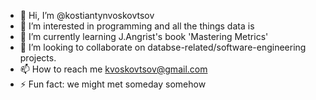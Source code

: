 - 👋 Hi, I’m @kostiantynvoskovtsov
- 👀 I’m interested in programming and all the things data is
- 🌱 I’m currently learning J.Angrist's book 'Mastering Metrics'
- 💞️ I’m looking to collaborate on databse-related/software-engineering projects.
- 📫 How to reach me kvoskovtsov@gmail.com
- ⚡ Fun fact: we might met someday somehow

<!---
kostiantynvoskovtsov/kostiantynvoskovtsov is a ✨ special ✨ repository because its `README.md` (this file) appears on your GitHub profile.
You can click the Preview link to take a look at your changes.
--->
